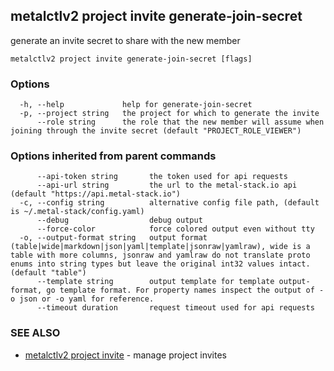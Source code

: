 ## metalctlv2 project invite generate-join-secret

generate an invite secret to share with the new member

```
metalctlv2 project invite generate-join-secret [flags]
```

### Options

```
  -h, --help             help for generate-join-secret
  -p, --project string   the project for which to generate the invite
      --role string      the role that the new member will assume when joining through the invite secret (default "PROJECT_ROLE_VIEWER")
```

### Options inherited from parent commands

```
      --api-token string       the token used for api requests
      --api-url string         the url to the metal-stack.io api (default "https://api.metal-stack.io")
  -c, --config string          alternative config file path, (default is ~/.metal-stack/config.yaml)
      --debug                  debug output
      --force-color            force colored output even without tty
  -o, --output-format string   output format (table|wide|markdown|json|yaml|template|jsonraw|yamlraw), wide is a table with more columns, jsonraw and yamlraw do not translate proto enums into string types but leave the original int32 values intact. (default "table")
      --template string        output template for template output-format, go template format. For property names inspect the output of -o json or -o yaml for reference.
      --timeout duration       request timeout used for api requests
```

### SEE ALSO

* [metalctlv2 project invite](metalctlv2_project_invite.md)	 - manage project invites

